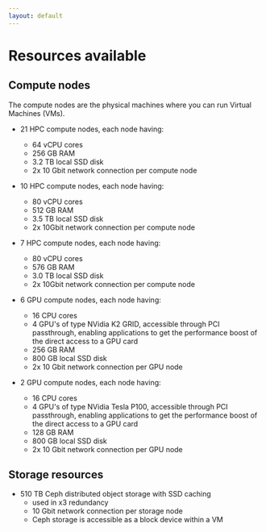 ```yaml
---
layout: default
---
```

# Resources available

## Compute nodes

The compute nodes are the physical machines where you can run Virtual Machines (VMs).

* 21 HPC compute nodes, each node having:
  * 64 vCPU cores
  * 256 GB RAM
  * 3.2 TB local SSD disk
  * 2x 10 Gbit network connection per compute node

* 10 HPC compute nodes, each node having:
  * 80 vCPU cores
  * 512 GB RAM
  * 3.5 TB local SSD disk
  * 2x 10Gbit network connection per compute node

* 7 HPC compute nodes, each node having:
  * 80 vCPU cores
  * 576 GB RAM
  * 3.0 TB local SSD disk
  * 2x 10Gbit network connection per compute node

* 6 GPU compute nodes, each node having:
  * 16 CPU cores
  * 4 GPU's of type NVidia K2 GRID, accessible through PCI passthrough, enabling applications to get the performance boost of the direct access to a GPU card
  * 256 GB RAM
  * 800 GB local SSD disk
  * 2x 10 Gbit network connection per GPU node

* 2 GPU compute nodes, each node having:
  * 16 CPU cores
  * 4 GPU's of type NVidia Tesla P100, accessible through PCI passthrough, enabling applications to get the performance boost of the direct access to a GPU card
  * 128 GB RAM
  * 800 GB local SSD disk
  * 2x 10 Gbit network connection per GPU node

## Storage resources

* 510 TB Ceph distributed object storage with SSD caching
  * used in x3 redundancy
  * 10 Gbit network connection per storage node
  * Ceph storage is accessible as a block device within a VM

